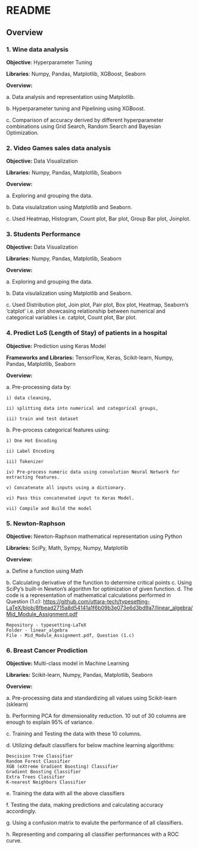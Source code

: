 # README #

## Overview ##


### 1.	Wine data analysis ###
**Objective**: Hyperparameter Tuning

**Libraries**: Numpy, Pandas, Matplotlib, XGBoost, Seaborn

**Overview:**

a. Data analysis and representation using Matplotlib.

b. Hyperparameter tuning and Pipelining using XGBoost.

c. Comparison of accuracy derived by different hyperparameter combinations using Grid Search, Random Search and Bayesian Optimization.

### 2.	Video Games sales data analysis ###
**Objective:** Data Visualization

**Libraries:** Numpy, Pandas, Matplotlib, Seaborn

**Overview:**

a. Exploring and grouping the data.

b. Data visulalization using Matplotlib and Seaborn.

c. Used Heatmap, Histogram, Count plot, Bar plot, Group Bar plot, Joinplot.


### 3.	Students Performance ###
**Objective:** Data Visualization

**Libraries:** Numpy, Pandas, Matplotlib, Seaborn

**Overview:**

a. Exploring and grouping the data.

b. Data visulalization using Matplotlib and Seaborn.

c. Used Distribution plot, Join plot, Pair plot, Box plot, Heatmap, Seaborn’s ‘catplot’ i.e.  plot showcasing relationship between numerical and categorical variables i.e. catplot, Count plot, Bar plot.

### 4.	Predict LoS (Length of Stay) of patients in a hospital ###
**Objective:** Prediction using Keras Model

**Frameworks and Libraries:** TensorFlow, Keras, Scikit-learn, Numpy, Pandas, Matplotlib, Seaborn

**Overview:**

a. Pre-processing data by:
    
    i) data cleaning, 

    ii) splitting data into numerical and categorical groups, 
    
    iii) train and test dataset

b. Pre-process categorical features using:
    
    i) One Hot Encoding

    ii) Label Encoding

    iii) Tokenizer

    iv) Pre-process numeric data using convolution Neural Network for extracting features.

    v) Concatenate all inputs using a dictionary.

    vi) Pass this concatenated input to Keras Model.

    vii) Compile and Build the model


### 5.	Newton-Raphson ###
**Objective:** Newton-Raphson mathematical representation using Python

**Libraries:** SciPy, Math, Sympy, Numpy, Matplotlib

**Overview:**

a. Define a function using Math

b. Calculating derivative of the function to determine critical points
c. Using SciPy’s built-in Newton’s algorithm  for optimization of given function.
d. The code is a representation of mathematical calculations performed in Question (1.c): https://github.com/uttara-tech/typesetting-LaTeX/blob/8fbead2715a8d54141a1f6b09b3e073e6d3bd9a7/linear_algebra/Mid_Module_Assignment.pdf

    Repository - typesetting-LaTeX
    Folder - linear_algebra
    File - Mid_Module_Assignment.pdf, Question (1.c)

### 6.	Breast Cancer Prodiction ###
**Objective:** Multi-class model in Machine Learning

**Libraries:** Scikit-learn, Numpy, Pandas, Matplotlib, Seaborn

**Overview:**

a. Pre-processing data and standardizing all values using Scikit-learn (sklearn)

b. Performing PCA for dimensionality reduction. 10 out of 30 columns are enough to explain 95% of variance.

c. Training and Testing the data with these 10 columns.

d. Utilizing default classifiers for below machine learning algorithms:

    Descision Tree Classifier
    Random Forest Classifier
    XGB (eXtreme Gradient Boosting) Classifier
    Gradient Boosting Classifier
    Extra Trees Classifier
    K-nearest Neighbors Classifier

e. Training the data with all the above classifiers

f. Testing the data, making predictions and calculating accuracy accordingly.

g. Using a confusion matrix to evalute the performance of all classifiers.

h. Representing and comparing all classifier performances with a ROC curve.





